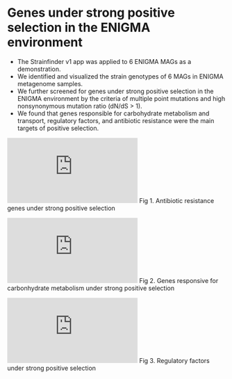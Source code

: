 # Genes under strong positive selection in the ENIGMA environment
* The Strainfinder v1 app was applied to 6 ENIGMA MAGs as a demonstration.
* We identified and visualized the strain genotypes of 6 MAGs in ENIGMA metagenome samples.
* We further screened for genes under strong positive selection in the ENIGMA environment by the criteria of multiple point mutations and high nonsynonymous mutation ratio (dN/dS > 1).
* We found that genes responsible for carbohydrate metabolism and transport, regulatory factors, and antibiotic resistance were the main targets of positive selection.

![Antibiotic_resistance_genes.pdf](https://raw.githubusercontent.com/caozhichongchong/meta_decoder/plots/Antibiotic_resistance_genes.pdf)
Fig 1. Antibiotic resistance genes under strong positive selection

![Carbonhydrate_metabolism.pdf](https://raw.githubusercontent.com/caozhichongchong/meta_decoder/plots/Carbonhydrate_metabolism.pdf)
Fig 2. Genes responsive for carbonhydrate metabolism under strong positive selection

![Regulation.pdf](https://raw.githubusercontent.com/caozhichongchong/meta_decoder/plots/Regulation.pdf)
Fig 3. Regulatory factors under strong positive selection
